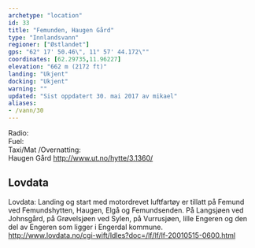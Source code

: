 ```yaml
---
archetype: "location"
id: 33
title: "Femunden, Haugen Gård"
type: "Innlandsvann"
regioner: ["Østlandet"]
gps: "62° 17' 50.46\", 11° 57' 44.172\""
coordinates: [62.29735,11.96227]
elevation: "662 m (2172 ft)"
landing: "Ukjent"
docking: "Ukjent"
warning: ""
updated: "Sist oppdatert 30. mai 2017 av mikael"
aliases:
- /vann/30
---
```


Radio:\
Fuel:\
Taxi/Mat /Overnatting:\
Haugen Gård http://www.ut.no/hytte/3.1360/

## Lovdata

Lovdata: Landing og start med motordrevet luftfartøy er tillatt på Femund ved Femundshytten, Haugen, Elgå og Femundsenden. På Langsjøen ved Johnsgård, på Grøvelsjøen ved Sylen, på Vurrusjøen, lille Engeren og den del av Engeren som ligger i Engerdal kommune.\
http://www.lovdata.no/cgi-wift/ldles?doc=/lf/lf/lf-20010515-0600.html
